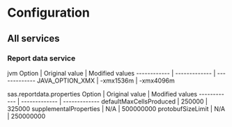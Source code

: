 # Configuration

## All services

### Report data service

jvm
Option | Original value | Modified values
------------ | ------------- | -------------
JAVA_OPTION_XMX | -xmx1536m | -xmx4096m


sas.reportdata.properties
Option | Original value | Modified values
------------ | ------------- | -------------
defaultMaxCellsProduced | 250000 | 325000
supplementalProperties | N/A | 500000000
protobufSizeLimit | N/A | 250000000
